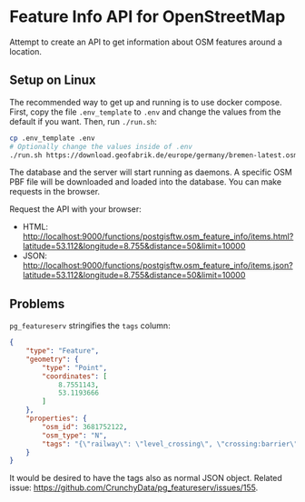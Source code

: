 # Feature Info API for OpenStreetMap

Attempt to create an API to get information about OSM features around a location.

## Setup on Linux

The recommended way to get up and running is to use docker compose. First, copy the file `.env_template` to `.env` and
change the values from the default if you want. Then, run `./run.sh`:

```sh
cp .env_template .env
# Optionally change the values inside of .env
./run.sh https://download.geofabrik.de/europe/germany/bremen-latest.osm.pbf
```

The database and the server will start running as daemons. A specific OSM PBF file will be downloaded and loaded into
the database. You can make requests in the browser.


Request the API with your browser:

- HTML: <http://localhost:9000/functions/postgisftw.osm_feature_info/items.html?latitude=53.112&longitude=8.755&distance=50&limit=10000>
- JSON: <http://localhost:9000/functions/postgisftw.osm_feature_info/items.json?latitude=53.112&longitude=8.755&distance=50&limit=10000>


## Problems

`pg_featureserv` stringifies the `tags` column:

```json
{
    "type": "Feature",
    "geometry": {
        "type": "Point",
        "coordinates": [
            8.7551143,
            53.1193666
        ]
    },
    "properties": {
        "osm_id": 3681752122,
        "osm_type": "N",
        "tags": "{\"railway\": \"level_crossing\", \"crossing:barrier\": \"no\"}"
    }
}
```

It would be desired to have the tags also as normal JSON object. Related issue: <https://github.com/CrunchyData/pg_featureserv/issues/155>.
